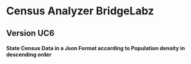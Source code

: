 # Census Analyzer BridgeLabz
## Version UC6
#### State Census Data in a Json Format according to Population density in descending order
